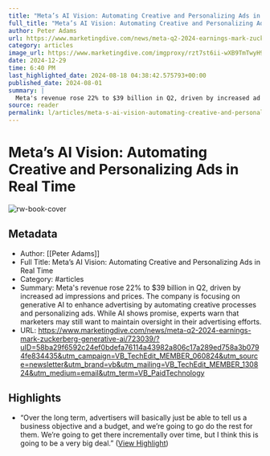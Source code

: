 ```yaml
---
title: "Meta’s AI Vision: Automating Creative and Personalizing Ads in Real Time"
full_title: "Meta’s AI Vision: Automating Creative and Personalizing Ads in Real Time"
author: Peter Adams
url: https://www.marketingdive.com/news/meta-q2-2024-earnings-mark-zuckerberg-generative-ai/723039/?uID=58ba29f6592c24ef0bdefa76114a43982a806c17a289ed758a3b0794fe834435&utm_campaign=VB_TechEdit_MEMBER_060824&utm_source=newsletter&utm_brand=vb&utm_mailing=VB_TechEdit_MEMBER_130824&utm_medium=email&utm_term=VB_PaidTechnology
category: articles
image_url: https://www.marketingdive.com/imgproxy/rzt7st6ii-wXB9TmTwyH9vdFyWtCQV3ZP99HhTq95ag/g:nowe:148:0/c:5826:3291/rs:fit:770:435/bG9jYWw6Ly8vZGl2ZWltYWdlL0dldHR5SW1hZ2VzLTEzNDk4MDQzMTNfR2Y0RkxVYy5qcGc=.webp
date: 2024-12-29
time: 6:40 PM
last_highlighted_date: 2024-08-18 04:38:42.575793+00:00
published_date: 2024-08-01
summary: |
  Meta's revenue rose 22% to $39 billion in Q2, driven by increased ad impressions and prices. The company is focusing on generative AI to enhance advertising by automating creative processes and personalizing ads. While AI shows promise, experts warn that marketers may still want to maintain oversight in their advertising efforts.
source: reader
permalink: l/articles/meta-s-ai-vision-automating-creative-and-personalizing-ads-in-real-time
---
```

# Meta’s AI Vision: Automating Creative and Personalizing Ads in Real Time

![rw-book-cover](https://www.marketingdive.com/imgproxy/rzt7st6ii-wXB9TmTwyH9vdFyWtCQV3ZP99HhTq95ag/g:nowe:148:0/c:5826:3291/rs:fit:770:435/bG9jYWw6Ly8vZGl2ZWltYWdlL0dldHR5SW1hZ2VzLTEzNDk4MDQzMTNfR2Y0RkxVYy5qcGc=.webp)

## Metadata
- Author: [[Peter Adams]]
- Full Title: Meta’s AI Vision: Automating Creative and Personalizing Ads in Real Time
- Category: #articles
- Summary: Meta's revenue rose 22% to $39 billion in Q2, driven by increased ad impressions and prices. The company is focusing on generative AI to enhance advertising by automating creative processes and personalizing ads. While AI shows promise, experts warn that marketers may still want to maintain oversight in their advertising efforts.
- URL: https://www.marketingdive.com/news/meta-q2-2024-earnings-mark-zuckerberg-generative-ai/723039/?uID=58ba29f6592c24ef0bdefa76114a43982a806c17a289ed758a3b0794fe834435&utm_campaign=VB_TechEdit_MEMBER_060824&utm_source=newsletter&utm_brand=vb&utm_mailing=VB_TechEdit_MEMBER_130824&utm_medium=email&utm_term=VB_PaidTechnology

## Highlights
- “Over the long term, advertisers will basically just be able to tell us a business objective and a budget, and we’re going to go do the rest for them. We’re going to get there incrementally over time, but I think this is going to be a very big deal.” ([View Highlight](https://read.readwise.io/read/01j5hwfh4fq0b3nch0hyq1vaw0))


